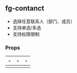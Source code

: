 ## fg-contanct

- 选择任意联系人（部门、成员）
- 支持单选/多选
- 支持权限限制

### Props

| -    | -    | -    |
| ---- | ---- | ---- |
|      |      |      |

